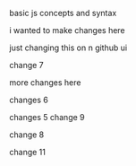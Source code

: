 basic js concepts and syntax

i wanted to make changes here

just changing this on n github ui

change 7

more changes here

changes 6

changes 5
change 9

change 8

change 11 
